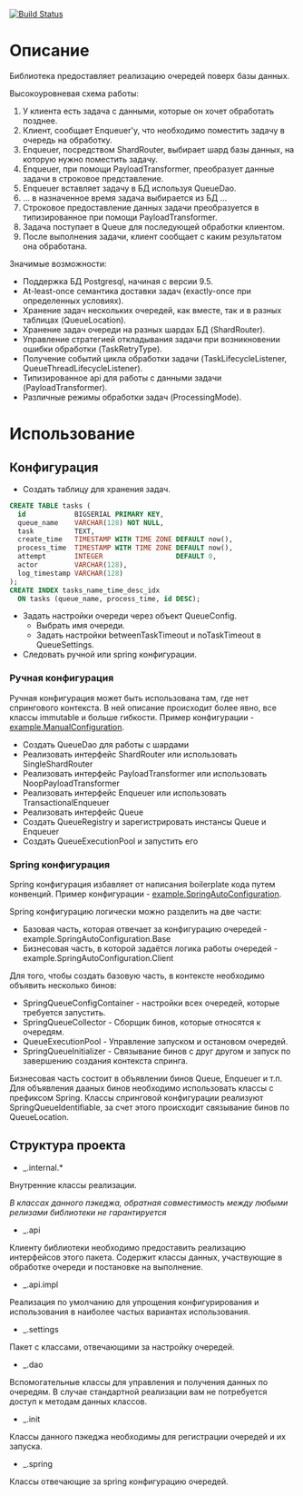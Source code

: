 [![Build Status](https://travis-ci.org/yandex-money/db-queue.svg?branch=master)](https://travis-ci.org/yandex-money/db-queue)

# Описание

Библиотека предоставляет реализацию очередей поверх базы данных.

Высокоуровневая схема работы:
1) У клиента есть задача с данными, которые он хочет обработать позднее.
2) Клиент, сообщает Enqueuer'у, что необходимо поместить задачу в очередь на обработку.
3) Enqueuer, посредством ShardRouter, выбирает шард базы данных, на которую нужно поместить задачу.
4) Enqueuer, при помощи PayloadTransformer, преобразует данные задачи в строковое представление.
5) Enqueuer вставляет задачу в БД используя QueueDao.
6) ... в назначенное время задача выбирается из БД ...
7) Строковое предоставление данных задачи преобразуется в типизированное при помощи PayloadTransformer.
8) Задача поступает в Queue для последующей обработки клиентом.
9) После выполнения задачи, клиент сообщает с каким результатом она обработана.

Значимые возможности:
* Поддержка БД Postgresql, начиная с версии 9.5.
* At-least-once семантика доставки задач (exactly-once при определенных условиях).
* Хранение задач нескольких очередей, как вместе, так и в разных таблицах (QueueLocation).
* Хранение задач очереди на разных шардах БД (ShardRouter).
* Управление стратегией откладывания задачи при возникновении ошибки обработки (TaskRetryType).
* Получение событий цикла обработки задачи (TaskLifecycleListener, QueueThreadLifecycleListener).
* Типизированное api для работы с данными задачи (PayloadTransformer).
* Различные режимы обработки задач (ProcessingMode).


# Использование

## Конфигурация 

* Создать таблицу для хранения задач.
```sql
CREATE TABLE tasks (
  id            BIGSERIAL PRIMARY KEY,
  queue_name    VARCHAR(128) NOT NULL,
  task          TEXT,
  create_time   TIMESTAMP WITH TIME ZONE DEFAULT now(),
  process_time  TIMESTAMP WITH TIME ZONE DEFAULT now(),
  attempt       INTEGER                  DEFAULT 0,
  actor         VARCHAR(128),
  log_timestamp VARCHAR(128)
);
CREATE INDEX tasks_name_time_desc_idx
  ON tasks (queue_name, process_time, id DESC);
```
* Задать настройки очереди через объект QueueConfig.
  * Выбрать имя очереди.
  * Задать настройки betweenTaskTimeout и noTaskTimeout в QueueSettings.
* Следовать ручной или spring конфигурации.

### Ручная конфигурация

Ручная конфигурация может быть использована там, где нет спрингового контекста.
В ней описание происходит более явно, все классы immutable и больше гибкости.
Пример конфигурации - [example.ManualConfiguration](https://github.com/yandex-money/db-queue/blob/master/src/test/java/example/ManualConfiguration.java).

* Создать QueueDao для работы с шардами
* Реализовать интерфейс ShardRouter или использовать SingleShardRouter
* Реализовать интерфейс PayloadTransformer или использовать NoopPayloadTransformer
* Реализовать интерфейс Enqueuer или использовать TransactionalEnqueuer
* Реализовать интерфейс Queue
* Создать QueueRegistry и зарегистрировать инстансы Queue и Enqueuer
* Создать QueueExecutionPool и запустить его

### Spring конфигурация

Spring конфигурация избавляет от написания boilerplate кода путем конвенций.
Пример конфигурации - [example.SpringAutoConfiguration](https://github.com/yandex-money/db-queue/blob/master/src/test/java/example/SpringAutoConfiguration.java).

Spring конфигурацию логически можно разделить на две части:
* Базовая часть, которая отвечает за конфигурацию очередей - example.SpringAutoConfiguration.Base
* Бизнесовая часть, в которой задаётся логика работы очередей - example.SpringAutoConfiguration.Client

Для того, чтобы создать базовую часть, в контексте необходимо объявить несколько бинов:
* SpringQueueConfigContainer - настройки всех очередей, которые требуется запустить.
* SpringQueueCollector - Сборщик бинов, которые относятся к очередям.
* QueueExecutionPool - Управление запуском и остановом очередей.
* SpringQueueInitializer - Связывание бинов с друг другом и запуск по завершению создания контекста спринга.

Бизнесовая часть состоит в объявлении бинов Queue, Enqueuer и т.п.
Для объявления дааных бинов необходимо использовать классы с префиксом Spring.
Классы спринговой конфигурации реализуют SpringQueueIdentifiable,
за счет этого происходит связывание бинов по QueueLocation.

## Структура проекта

* _.internal.*

Внутренние классы реализации. 

*В классах данного пэкеджа, обратная совместимость 
между любыми релизами библиотеки не гарантируется*

* _.api

Клиенту библиотеки необходимо предоставить реализацию интерфейсов этого пакета. 
Содержит классы данных, участвующие в обработке очереди и постановке на выполнение.

* _.api.impl

Реализация по умолчанию для упрощения конфигурирования
и использования в наиболее частых вариантах использования.

* _.settings

Пакет с классами, отвечающими за настройку очередей.

* _.dao

Вспомогательные классы для управления и получения данных по очередям.
В случае стандартной реализации вам не потребуется доступ к методам данных классов.

* _.init

Классы данного пэкеджа необходимы для регистрации очередей и их запуска.

* _.spring

Классы отвечающие за spring конфигурацию очередей.
